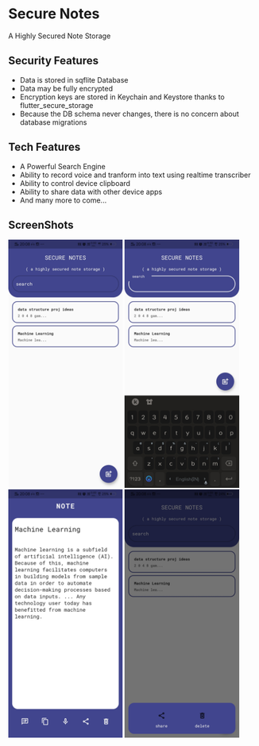 # Secure Notes

A Highly Secured Note Storage

## Security Features 

* Data is stored in sqflite Database
* Data may be fully encrypted
* Encryption keys are stored in Keychain and Keystore thanks to flutter_secure_storage
* Because the DB schema never changes, there is no concern about database migrations

## Tech Features 

* A Powerful Search Engine
* Ability to record voice and tranform into text using realtime transcriber
* Ability to control device clipboard
* Ability to share data with other device apps
* And many more to come...

## ScreenShots

<p float="left">
 <img src = "assets/Screenshot_1.jpg" height=500>
 <img src = "assets/Screenshot_2.jpg" height=500>
 <img src = "assets/Screenshot_4.jpg" height=500>
 <img src = "assets/Screenshot_3.jpg" height=500>
</p>


